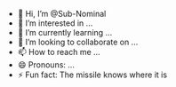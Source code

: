 - 👋 Hi, I’m @Sub-Nominal
- 👀 I’m interested in ...
- 🌱 I’m currently learning ...
- 💞️ I’m looking to collaborate on ...
- 📫 How to reach me ...
- 😄 Pronouns: ...
- ⚡ Fun fact: The missile knows where it is

<!---
Sub-Nominal/Sub-Nominal is a ✨ special ✨ repository because its `README.md` (this file) appears on your GitHub profile.
You can click the Preview link to take a look at your changes.
--->
